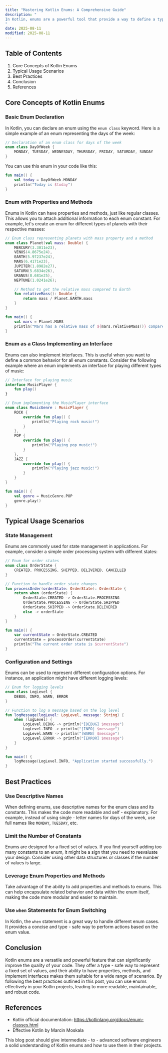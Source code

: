 ```yaml
---
title: "Mastering Kotlin Enums: A Comprehensive Guide"
description: "
In Kotlin, enums are a powerful tool that provide a way to define a type with a fixed set of named constants. They are a great addition to the language as they enhance code readability, maintainability, and type safety. Enums are commonly used when you have a set of related values that represent a particular concept, such as days of the week, states of an application, or types of payment methods. This blog post will delve into the core concepts of Kotlin enums, explore typical usage scenarios, and provide best practices for using them effectively.
"
date: 2025-08-11
modified: 2025-08-11
---
```


## Table of Contents
1. Core Concepts of Kotlin Enums
2. Typical Usage Scenarios
3. Best Practices
4. Conclusion
5. References

## Core Concepts of Kotlin Enums

### Basic Enum Declaration
In Kotlin, you can declare an enum using the `enum class` keyword. Here is a simple example of an enum representing the days of the week:

```kotlin
// Declaration of an enum class for days of the week
enum class DayOfWeek {
    MONDAY, TUESDAY, WEDNESDAY, THURSDAY, FRIDAY, SATURDAY, SUNDAY
}
```

You can use this enum in your code like this:

```kotlin
fun main() {
    val today = DayOfWeek.MONDAY
    println("Today is $today")
}
```

### Enum with Properties and Methods
Enums in Kotlin can have properties and methods, just like regular classes. This allows you to attach additional information to each enum constant. For example, let's create an enum for different types of planets with their respective masses:

```kotlin
// Enum class representing planets with mass property and a method
enum class Planet(val mass: Double) {
    MERCURY(3.3011e23),
    VENUS(4.8675e24),
    EARTH(5.97237e24),
    MARS(6.4171e23),
    JUPITER(1.8982e27),
    SATURN(5.6834e26),
    URANUS(8.681e25),
    NEPTUNE(1.0241e26);

    // Method to get the relative mass compared to Earth
    fun relativeMass(): Double {
        return mass / Planet.EARTH.mass
    }
}

fun main() {
    val mars = Planet.MARS
    println("Mars has a relative mass of ${mars.relativeMass()} compared to Earth.")
}
```

### Enum as a Class Implementing an Interface
Enums can also implement interfaces. This is useful when you want to define a common behavior for all enum constants. Consider the following example where an enum implements an interface for playing different types of music:

```kotlin
// Interface for playing music
interface MusicPlayer {
    fun play()
}

// Enum implementing the MusicPlayer interface
enum class MusicGenre : MusicPlayer {
    ROCK {
        override fun play() {
            println("Playing rock music!")
        }
    },
    POP {
        override fun play() {
            println("Playing pop music!")
        }
    },
    JAZZ {
        override fun play() {
            println("Playing jazz music!")
        }
    }
}

fun main() {
    val genre = MusicGenre.POP
    genre.play()
}
```

## Typical Usage Scenarios

### State Management
Enums are commonly used for state management in applications. For example, consider a simple order processing system with different states:

```kotlin
// Enum for order states
enum class OrderState {
    CREATED, PROCESSING, SHIPPED, DELIVERED, CANCELLED
}

// Function to handle order state changes
fun processOrder(orderState: OrderState): OrderState {
    return when (orderState) {
        OrderState.CREATED -> OrderState.PROCESSING
        OrderState.PROCESSING -> OrderState.SHIPPED
        OrderState.SHIPPED -> OrderState.DELIVERED
        else -> orderState
    }
}

fun main() {
    var currentState = OrderState.CREATED
    currentState = processOrder(currentState)
    println("The current order state is $currentState")
}
```

### Configuration and Settings
Enums can be used to represent different configuration options. For instance, an application might have different logging levels:

```kotlin
// Enum for logging levels
enum class LogLevel {
    DEBUG, INFO, WARN, ERROR
}

// Function to log a message based on the log level
fun logMessage(logLevel: LogLevel, message: String) {
    when (logLevel) {
        LogLevel.DEBUG -> println("[DEBUG] $message")
        LogLevel.INFO -> println("[INFO] $message")
        LogLevel.WARN -> println("[WARN] $message")
        LogLevel.ERROR -> println("[ERROR] $message")
    }
}

fun main() {
    logMessage(LogLevel.INFO, "Application started successfully.")
}
```

## Best Practices

### Use Descriptive Names
When defining enums, use descriptive names for the enum class and its constants. This makes the code more readable and self - explanatory. For example, instead of using single - letter names for days of the week, use full names like `MONDAY`, `TUESDAY`, etc.

### Limit the Number of Constants
Enums are designed for a fixed set of values. If you find yourself adding too many constants to an enum, it might be a sign that you need to reevaluate your design. Consider using other data structures or classes if the number of values is large.

### Leverage Enum Properties and Methods
Take advantage of the ability to add properties and methods to enums. This can help encapsulate related behavior and data within the enum itself, making the code more modular and easier to maintain.

### Use `when` Statements for Enum Switching
In Kotlin, the `when` statement is a great way to handle different enum cases. It provides a concise and type - safe way to perform actions based on the enum value.

## Conclusion
Kotlin enums are a versatile and powerful feature that can significantly improve the quality of your code. They offer a type - safe way to represent a fixed set of values, and their ability to have properties, methods, and implement interfaces makes them suitable for a wide range of scenarios. By following the best practices outlined in this post, you can use enums effectively in your Kotlin projects, leading to more readable, maintainable, and robust code.

## References
- Kotlin official documentation: https://kotlinlang.org/docs/enum-classes.html
- Effective Kotlin by Marcin Moskala

This blog post should give intermediate - to - advanced software engineers a solid understanding of Kotlin enums and how to use them in their projects. 